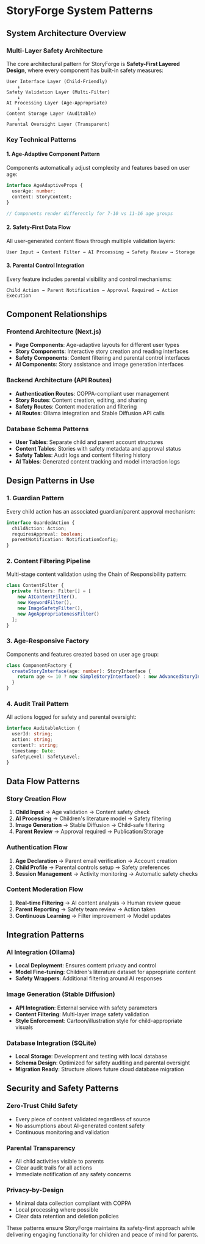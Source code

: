 # StoryForge System Patterns

## System Architecture Overview

### Multi-Layer Safety Architecture
The core architectural pattern for StoryForge is **Safety-First Layered Design**, where every component has built-in safety measures:

```
User Interface Layer (Child-Friendly)
    ↓
Safety Validation Layer (Multi-Filter)
    ↓
AI Processing Layer (Age-Appropriate)
    ↓
Content Storage Layer (Auditable)
    ↓
Parental Oversight Layer (Transparent)
```

### Key Technical Patterns

#### 1. Age-Adaptive Component Pattern
Components automatically adjust complexity and features based on user age:

```typescript
interface AgeAdaptiveProps {
  userAge: number;
  content: StoryContent;
}

// Components render differently for 7-10 vs 11-16 age groups
```

#### 2. Safety-First Data Flow
All user-generated content flows through multiple validation layers:

```
User Input → Content Filter → AI Processing → Safety Review → Storage
```

#### 3. Parental Control Integration
Every feature includes parental visibility and control mechanisms:

```
Child Action → Parent Notification → Approval Required → Action Execution
```

## Component Relationships

### Frontend Architecture (Next.js)
- **Page Components**: Age-adaptive layouts for different user types
- **Story Components**: Interactive story creation and reading interfaces  
- **Safety Components**: Content filtering and parental control interfaces
- **AI Components**: Story assistance and image generation interfaces

### Backend Architecture (API Routes)
- **Authentication Routes**: COPPA-compliant user management
- **Story Routes**: Content creation, editing, and sharing
- **Safety Routes**: Content moderation and filtering
- **AI Routes**: Ollama integration and Stable Diffusion API calls

### Database Schema Patterns
- **User Tables**: Separate child and parent account structures
- **Content Tables**: Stories with safety metadata and approval status
- **Safety Tables**: Audit logs and content filtering history
- **AI Tables**: Generated content tracking and model interaction logs

## Design Patterns in Use

### 1. Guardian Pattern
Every child action has an associated guardian/parent approval mechanism:

```typescript
interface GuardedAction {
  childAction: Action;
  requiresApproval: boolean;
  parentNotification: NotificationConfig;
}
```

### 2. Content Filtering Pipeline
Multi-stage content validation using the Chain of Responsibility pattern:

```typescript
class ContentFilter {
  private filters: Filter[] = [
    new AIContentFilter(),
    new KeywordFilter(),
    new ImageSafetyFilter(),
    new AgeAppropriatenessFilter()
  ];
}
```

### 3. Age-Responsive Factory
Components and features created based on user age group:

```typescript
class ComponentFactory {
  createStoryInterface(age: number): StoryInterface {
    return age <= 10 ? new SimpleStoryInterface() : new AdvancedStoryInterface();
  }
}
```

### 4. Audit Trail Pattern
All actions logged for safety and parental oversight:

```typescript
interface AuditableAction {
  userId: string;
  action: string;
  content?: string;
  timestamp: Date;
  safetyLevel: SafetyLevel;
}
```

## Data Flow Patterns

### Story Creation Flow
1. **Child Input** → Age validation → Content safety check
2. **AI Processing** → Children's literature model → Safety filtering
3. **Image Generation** → Stable Diffusion → Child-safe filtering
4. **Parent Review** → Approval required → Publication/Storage

### Authentication Flow
1. **Age Declaration** → Parent email verification → Account creation
2. **Child Profile** → Parental controls setup → Safety preferences
3. **Session Management** → Activity monitoring → Automatic safety checks

### Content Moderation Flow
1. **Real-time Filtering** → AI content analysis → Human review queue
2. **Parent Reporting** → Safety team review → Action taken
3. **Continuous Learning** → Filter improvement → Model updates

## Integration Patterns

### AI Integration (Ollama)
- **Local Deployment**: Ensures content privacy and control
- **Model Fine-tuning**: Children's literature dataset for appropriate content
- **Safety Wrappers**: Additional filtering around AI responses

### Image Generation (Stable Diffusion)
- **API Integration**: External service with safety parameters
- **Content Filtering**: Multi-layer image safety validation
- **Style Enforcement**: Cartoon/illustration style for child-appropriate visuals

### Database Integration (SQLite)
- **Local Storage**: Development and testing with local database
- **Schema Design**: Optimized for safety auditing and parental oversight
- **Migration Ready**: Structure allows future cloud database migration

## Security and Safety Patterns

### Zero-Trust Child Safety
- Every piece of content validated regardless of source
- No assumptions about AI-generated content safety
- Continuous monitoring and validation

### Parental Transparency
- All child activities visible to parents
- Clear audit trails for all actions
- Immediate notification of any safety concerns

### Privacy-by-Design
- Minimal data collection compliant with COPPA
- Local processing where possible
- Clear data retention and deletion policies

These patterns ensure StoryForge maintains its safety-first approach while delivering engaging functionality for children and peace of mind for parents.